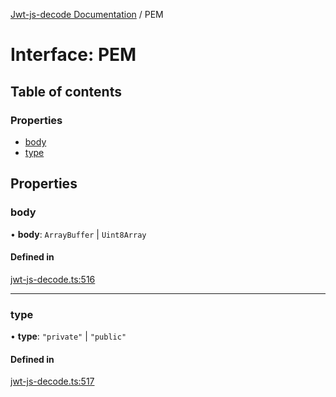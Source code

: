 [Jwt-js-decode Documentation](../README.md) / PEM

# Interface: PEM

## Table of contents

### Properties

- [body](PEM.md#body)
- [type](PEM.md#type)

## Properties

### body

• **body**: `ArrayBuffer` \| `Uint8Array`

#### Defined in

[jwt-js-decode.ts:516](https://github.com/tomitribe/jwt-js-decode/blob/07584e8/src/jwt-js-decode.ts#L516)

___

### type

• **type**: ``"private"`` \| ``"public"``

#### Defined in

[jwt-js-decode.ts:517](https://github.com/tomitribe/jwt-js-decode/blob/07584e8/src/jwt-js-decode.ts#L517)
